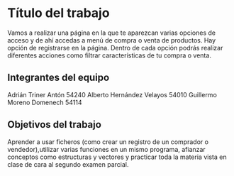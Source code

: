 # Título del trabajo

Vamos a realizar una página en la que te aparezcan varias opciones de acceso y de ahí accedas a menú de compra o venta de productos. Hay opción de registrarse en la página. Dentro de cada opción podrás realizar diferentes acciones como filtrar características de tu compra o venta.

## Integrantes del equipo

Adrián Triner Antón 54240
Alberto Hernández Velayos 54010
Guillermo Moreno Domenech 54114

## Objetivos del trabajo

Aprender a usar ficheros (como crear un registro de un comprador o vendedor),utilizar varias funciones en un mismo programa, afianzar conceptos como estructuras y vectores y practicar toda la materia vista en clase de cara al segundo examen parcial.
